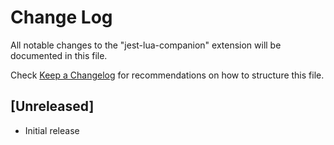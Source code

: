 # Change Log

All notable changes to the "jest-lua-companion" extension will be documented in this file.

Check [Keep a Changelog](http://keepachangelog.com/) for recommendations on how to structure this file.

## [Unreleased]

- Initial release